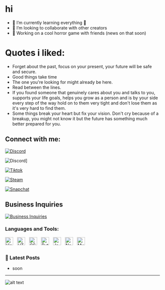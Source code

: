 # hi

- 🌱 I’m currently learning everything 🤣
- 👯 I’m looking to collaborate with other creators
- 🤑 Working on a cool horror game with friends (news on that soon)

# Quotes i liked:
- Forget about the past, focus on your present, your future will be safe and secure.
- Good things take time
- The one you're looking for might already be here.
- Read between the lines.
- If you found someone that genuinely cares about you and talks to you, supports your life goals, helps you grow as a person and is by your side every step of the way hold on to them very tight and don't lose them as it's very hard to find them.
- Some things break your heart but fix your vision. Don't cry because of a breakup, you might not know it but the future has something much better prepared for you.


## Connect with me:

[![Discord](https://img.shields.io/badge/Discord-5865F2?style=for-the-badge&logo=discord&logoColor=white)][youtube]

![Discord](https://i.imgur.com/YqAJMjH.png)]

[![Tiktok](https://img.shields.io/badge/TikTok-000000?style=for-the-badge&logo=tiktok&logoColor=white)](https://www.tiktok.com/@1.1.88.33.2)

[![Steam](https://img.shields.io/badge/Steam-000000?style=for-the-badge&logo=steam&logoColor=white)](https://steamcommunity.com/profiles/76561199124026178/)

[![Snapchat](https://img.shields.io/badge/Snapchat-FFFC00?style=for-the-badge&logo=snapchat&logoColor=white)](https://www.snapchat.com/add/kajoopa)

## Business Inquiries
[![Business Inquiries](https://img.shields.io/badge/GitHub-100000?style=for-the-badge&logo=github&logoColor=white)](https://mail.google.com/mail/?view=cm&fs=1&to=1.1.88.33.2@protonmail.com)

### Languages and Tools:

[<img align="left" alt="Visual Studio Code" width="26px" src="https://cdn.jsdelivr.net/gh/devicons/devicon/icons/vscode/vscode-original.svg" style="padding-right:10px;" />][webdevplaylist]
[<img align="left" alt="HTML5" width="26px" src="https://cdn.jsdelivr.net/gh/devicons/devicon/icons/html5/html5-original.svg" style="padding-right:10px;" />][webdevplaylist]
[<img align="left" alt="CSS3" width="26px" src="https://cdn.jsdelivr.net/gh/devicons/devicon/icons/css3/css3-original.svg" style="padding-right:10px;" />][cssplaylist]
[<img align="left" alt="Python" width="26px" src="https://upload.wikimedia.org/wikipedia/commons/thumb/c/c3/Python-logo-notext.svg/1200px-Python-logo-notext.svg.png" style="padding-right:10px;" />][cssplaylist]
[<img align="left" alt="JavaScript" width="26px" src="https://cdn.jsdelivr.net/gh/devicons/devicon/icons/javascript/javascript-original.svg" style="padding-right:10px;" />][jsplaylist]
[<img align="left" alt="Node.js" width="26px" src="https://cdn.jsdelivr.net/gh/devicons/devicon/icons/nodejs/nodejs-original.svg" style="padding-right:10px;" />][webdevplaylist]
[<img align="left" alt="MySQL" width="26px" src="https://cdn.jsdelivr.net/gh/devicons/devicon/icons/mysql/mysql-original.svg" style="padding-right:10px;" />][webdevplaylist]


<br />
<br />

### 📕 Latest Posts

<!-- BLOG-POST-LIST:START -->
- soon
<!-- BLOG-POST-LIST:END -->


---

![alt text](https://raw.githubusercontent.com/shadowforce78/shadowforce78/output/github-contribution-grid-snake.svg?raw=true)


[website]: https://codeSTACKr.com
[course]: http://vsCodeHero.com
[twitter]: https://twitter.com/codeSTACKr
[youtube]: https://discordapp.com/users/922560014470750218/
[instagram]: https://instagram.com/codeSTACKr
[linkedin]: https://linkedin.com/in/codeSTACKr
[webdevplaylist]: https://visualstudio.microsoft.com/
[jsplaylist]: https://visualstudio.microsoft.com/
[cssplaylist]: https://visualstudio.microsoft.com/
[reactplaylist]: https://visualstudio.microsoft.com/
